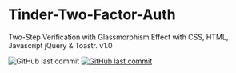 # Tinder-Two-Factor-Auth

Two-Step Verification with Glassmorphism Effect with CSS, HTML, Javascript jQuery &amp; Toastr. v1.0

<img alt="GitHub last commit" src="https://img.shields.io/github/last-commit/mogrady-git/Multi-Function-Weight-Converter">
<a href="https://mogrady-git.github.io/Tinder-Two-Factor-Auth/"><img alt="GitHub last commit" src="https://img.shields.io/badge/Version%201.0-Launch%20Website-green"></a>

